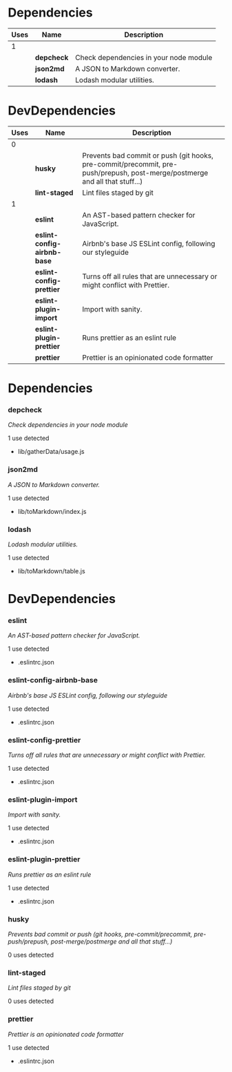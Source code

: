 # Dependencies

Uses | Name | Description
--- | --- | ---
1 |  | 
| | **depcheck** | Check dependencies in your node module
| | **json2md** | A JSON to Markdown converter.
| | **lodash** | Lodash modular utilities.

# DevDependencies

Uses | Name | Description
--- | --- | ---
0 |  | 
| | **husky** | Prevents bad commit or push (git hooks, pre-commit/precommit, pre-push/prepush, post-merge/postmerge and all that stuff...)
| | **lint-staged** | Lint files staged by git
1 |  | 
| | **eslint** | An AST-based pattern checker for JavaScript.
| | **eslint-config-airbnb-base** | Airbnb's base JS ESLint config, following our styleguide
| | **eslint-config-prettier** | Turns off all rules that are unnecessary or might conflict with Prettier.
| | **eslint-plugin-import** | Import with sanity.
| | **eslint-plugin-prettier** | Runs prettier as an eslint rule
| | **prettier** | Prettier is an opinionated code formatter

# Dependencies

### **depcheck**


_Check dependencies in your node module_


1 use detected


 - lib/gatherData/usage.js

### **json2md**


_A JSON to Markdown converter._


1 use detected


 - lib/toMarkdown/index.js

### **lodash**


_Lodash modular utilities._


1 use detected


 - lib/toMarkdown/table.js

# DevDependencies

### **eslint**


_An AST-based pattern checker for JavaScript._


1 use detected


 - .eslintrc.json

### **eslint-config-airbnb-base**


_Airbnb's base JS ESLint config, following our styleguide_


1 use detected


 - .eslintrc.json

### **eslint-config-prettier**


_Turns off all rules that are unnecessary or might conflict with Prettier._


1 use detected


 - .eslintrc.json

### **eslint-plugin-import**


_Import with sanity._


1 use detected


 - .eslintrc.json

### **eslint-plugin-prettier**


_Runs prettier as an eslint rule_


1 use detected


 - .eslintrc.json

### **husky**


_Prevents bad commit or push (git hooks, pre-commit/precommit, pre-push/prepush, post-merge/postmerge and all that stuff...)_


0 uses detected



### **lint-staged**


_Lint files staged by git_


0 uses detected



### **prettier**


_Prettier is an opinionated code formatter_


1 use detected


 - .eslintrc.json
